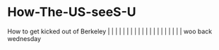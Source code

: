 # How-The-US-seeS-U
How to get kicked out of Berkeley
|
|
|
|
|
|
|
|
|
|
|
|
|
|
|
|
|
|
|
|
woo back wednesday
